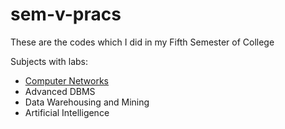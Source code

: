 # sem-v-pracs
These are the codes which I did in my Fifth Semester of College

Subjects with labs:
- [Computer Networks](./CN/Readme.md)
- Advanced DBMS
- Data Warehousing and Mining
- Artificial Intelligence